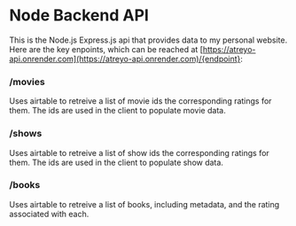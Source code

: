 # Node Backend API
This is the Node.js Express.js api that provides data to my personal website.
Here are the key enpoints, which can be reached at [https://atreyo-api.onrender.com](https://atreyo-api.onrender.com)/{endpoint}:
### /movies
Uses airtable to retreive a list of movie ids the corresponding ratings for them. The ids are used in the client to populate movie data.
### /shows
Uses airtable to retreive a list of show ids the corresponding ratings for them. The ids are used in the client to populate show data.
### /books
Uses airtable to retreive a list of books, including metadata, and the rating associated with each.
